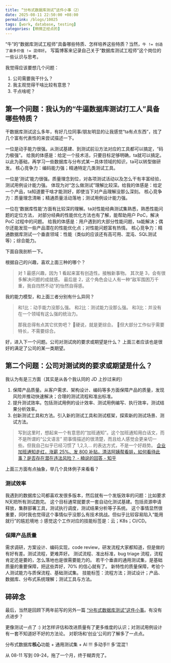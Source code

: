 ```yaml
---
title: “分布式数据库测试”这件小事（2）
date: 2025-08-11 22:50:00 +08:00
permalink: /blogs/10025
tags: [work, database, testing]
categories: [稍微正经点的]
---
```


“牛”的“数据库测试工程师”具备哪些特质、怎样培养这些特质？当然，`牛 != 创造了最多价值 != 混得好`。
写篇博客来记录自己关于“数据库测试工程师”这个岗位的一些认识与思考。

我觉得应该要想几个问题：
1. 公司需要我干什么？
2. 我主观觉得干啥比较有意思？
3. 干点啥呢？

## 第一个问题：我认为的“牛逼数据库测试打工人”具备哪些特质？

干数据库测试这么多年，有好几位同事/朋友明显的让我感觉“ta有点东西”，找了几个富有代表性的来尝试描述一下。

一位是动手能力很强。从测试基建、到测试前沿方法对应的工具都可以搞定，“码力极强”。
给我的体感是：给定一个技术活，只要目标足够明确，ta就可以搞定。
以此为基础，再学习一些数据库与分布式某一具体领域的知识，ta可以转型做研发。
核心竞争力：编码能力强；精通特定几类测试工具。

一位是‘测试’能力很强。质量理念到位，对各项测试活动以及怎么干有丰富经验，测试用例设计能力强。
体现为对“怎么做测试”理解比较深。给我的体感是：给定一个产品，ta知道要干啥才能测好，即使当下对产品理解没那么深刻。
核心竞争力：质量理念清晰；精通质量活动落地；测试用例设计能力强。

一位在‘数据库性能’方面有比较深的理解。ta对性能经典测试集熟悉，熟悉性能问题的定位方法，
对部分经典的性能优化方法也有了解，能帮助用户 PoC，解决 PoC 过程中的问题。
给我的体感是：用户遇到的大部分性能问题，ta能解决；偶尔还能发现一些产品潜在的性能优化点；对性能问题富有热情。
核心竞争力：精通数据库测试一个垂直领域：性能（类似的应该还有高可用、混沌、SQL测试等）；综合能力。

下面自我剖析一下。

根据自己的兴趣，喜欢上面三种的哪个？
> 对 1 最感兴趣，因为 1 看起来富有创造性。接触新事物。
> 其次是 3，会有很多解决问题的成就感。
> 最后是 2，这个角色会让人有一种“敌军围困万千重，我自岿然不动”的怡然自得感。

我的能力模型，和上面三者分别有什么异同？
> 和1比：动手能力没那么强。
> 和2比：测试能力没那么强。
> 和3比：并没有在一个领域有这么强的统治力。
>
> 那我总得有点其它优势吧？
> 🥶硬说，就是更综合。
> 🥶但大部分工作似乎需要特长，不需要综合。

好，进入下一个问题。公司对测试岗的要求或期望是什么？
上面三者应该也是很好的满足了公司的某一类期望。

## 第二个问题：公司对测试岗的要求或期望是什么？

我认为有是三方面（其实是从各个我认同的 JD 上抄过来的）
1. 保障产品质量。从客户需求、架构设计、编码等多方面保障产品的质量，发现风险并推动快速解决；合理的测试流程和准出标准。
2. 提升测试效率。包括测试用例的设计效率、测试用例编写、执行效率，测试结果分析效率。
3. 创新测试工具和方法。引入新的测试工具和测试框架，探索新的测试场景、测试方法。

> 写到这里时，想起来一个有意思的“加班通知”。这个加班通知用白话文，而不是所谓的“公文语言”
> 把事情描述的很清楚，而且给人感觉会更亲切一些。但我自己似乎已经习惯了 1,2,3,... 的表达方式，不是一个好趋势。
> [企业加班通知走红，涨薪 25%、发 800 补贴，清洁阿姨帮看娃，如何看待此事？是否存在潜在违法风险？ - 楠说的回答 - 知乎](https://www.zhihu.com/question/1939966359892095893/answer/1939970603613426294)

上面三方面有点抽象，举几个具体例子来看看？

### 测试效率
我遇到的数据库公司都喜欢发很多版本，然后就有一个发版效率的问题：比如要求N天把所有测试跑完。
这个目标通常就要求一套自动化测试基建。包括资源申请释放，集群部署工具，测试执行调度，测试结果分析等子系统。
这个事情显然很重要，同时我也觉得这个事情似乎没那么有技术挑战。但似乎比较容易陷入“能用就行”的尴尬境地 :)
感觉这个工作对应的技能标签是：云；K8s；CI/CD。

### 保障产品质量
需求调研，方案设计、编码实现，code review，研发流程大家都知道，但是做的有好有差。测试流程，更难弄好。
测试流程、准出标准，bug triage 流程，流程肯定还是要的，怎么落地也是很需要能力的。
若干个垂直的通用测试集，是基础质量的重要保障，把这些弄好，70% 的信心就有了。
新特性的质量保障，考验个人测试能力与质保流程、基础测试集。
技能标签：流程方法；测试设计；产品、数据库、分布式系统理解；测试工具与方法。

## 碎碎念

最后，当然是回顾下两年前写的另外一篇 [“分布式数据库测试”这件小事](/blogs/10017)。有没有点进步？

更像测试一点了 :) 对怎样评估和改进质量有了更多维度的认识；对测试用例设计有一套不知道好不好的方法论。
对职场和‘创业’公司的了解多了一点点。

分布式数据库**核心**功能 + 通用测试集 + AI !!! 多动手!! 多‘混混’!

从 08-11 写到 09-24，拖了一个月，终于糊弄完了。
